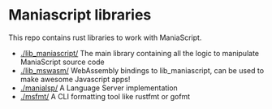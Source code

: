 # Maniascript libraries

This repo contains rust libraries to work with ManiaScript.

- [./lib_maniascript/](lib_maniascript/) The main library containing all the logic to manipulate ManiaScript source code
- [./lib_mswasm/](lib_mswasm/) WebAssembly bindings to lib_maniascript, can be used to make awesome Javascript apps!
- [./manialsp/](manialsp/) A Language Server implementation
- [./msfmt/](msfmt/) A CLI formatting tool like rustfmt or gofmt
